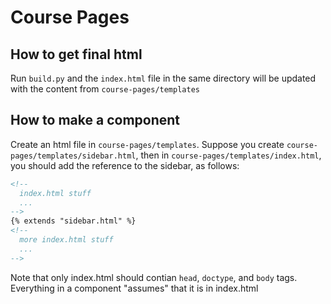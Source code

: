 # Course Pages

## How to get final html

Run `build.py` and the `index.html` file in the same directory will be updated with the content
from `course-pages/templates`

## How to make a component 

Create an html file in `course-pages/templates`. Suppose you create `course-pages/templates/sidebar.html`, then in `course-pages/templates/index.html`, you should add the reference to the sidebar, as follows:

```html
<!-- 
  index.html stuff 
  ...
-->
{% extends "sidebar.html" %}
<!-- 
  more index.html stuff
  ...
-->
```

Note that only index.html should contian `head`, `doctype`, and `body` tags. Everything in a 
component "assumes" that it is in index.html
